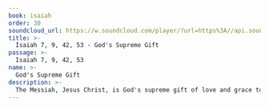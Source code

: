 ```yaml
---
book: isaiah
order: 30
soundcloud_url: https://w.soundcloud.com/player/?url=https%3A//api.soundcloud.com/tracks/
title: >-
  Isaiah 7, 9, 42, 53 - God's Supreme Gift
passage: >-
  Isaiah 7, 9, 42, 53
name: >-
  God's Supreme Gift
description: >-
  The Messiah, Jesus Christ, is God's supreme gift of love and grace to humankind. The Messiah ("Christ" in the New Testament) desires to save us from sin for God.
---
```


